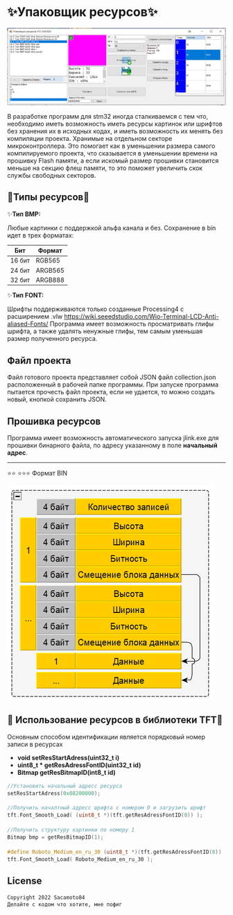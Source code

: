 ✨Упаковщик ресурсов✨
================
![Feature Image](/images/img.png)

В разработке программ для stm32 иногда сталкиваемся с тем что, необходимо иметь возможность иметь ресурсы картинок или шрифтов без хранения их в исходных кодах, и иметь возможность их менять без компиляции проекта. Хранимые на отдельном секторе микроконтроллера. Это помогает как в уменьшении размера самого компилируемого проекта, что сказывается в уменьшении времени на прошивку Flash памяти, а если искомый размер прошивки становится меньше на секцию флеш памяти, то это поможет увеличить скок службы свободных секторов.

🍇Типы ресурсов🍇
-----------------------------
✨**Тип BMP:**

Любые картинки с поддержкой альфа канала и без.
Сохранение в bin идет в трех форматах:

| Бит | Формат |
| ------ | ------ |
|16 бит|RGB565|
|24 бит|ARGB565|
|32 бит| ARGB888|


✨**Тип FONT:**

Шрифты поддерживаются только созданные Processing4 с расширением .vlw
https://wiki.seeedstudio.com/Wio-Terminal-LCD-Anti-aliased-Fonts/
Программа имеет возможность просматривать глифы шрифта, а также удалять ненужные глифы, тем самым уменьшая размер полученного ресурса.

Файл проекта
-----------------------------
Файл готового проекта представляет собой JSON файл collection.json расположенный в рабочей папке программы. При запуске программа пытается прочесть файл проекта, если не удается, то можно создать новый, кнопкой сохранить JSON.

Прошивка ресурсов
-----------------------------
Программа имеет возможность автоматического запуска jlink.exe для прошивки бинарного файла, по адресу указанному в поле **начальный адрес**.

-----------------------------
⭐⭐ ⭐⭐⭐
Формат BIN

![Feature Image](/images/img1.png)


💎 Использование ресурсов в библиотеки TFT💎
-----------------------------
Основным способом идентификации является порядковый номер записи в ресурсах

- **void setResStartAdress(uint32_t i)**
- **uint8_t * getResAdressFontID(uint32_t id)**
- **Bitmap getResBitmapID(int8_t id)**

```c++
//Установить начальный адресс ресурса
setResStartAdress(0x08200000);

//Получить началтный адресс шрифта с номером 0 и загрузить шрифт
tft.Font_Smooth_Load( (uint8_t *)(tft.getResAdressFontID(0)) );

//Получить структуру картинки по номеру 1
Bitmap bmp = getResBitmapID(1);

#define Roboto_Medium_en_ru_30 (uint8_t *)(tft.getResAdressFontID(0))
tft.Font_Smooth_Load( Roboto_Medium_en_ru_30 );
```
License
-------

    Copyright 2022 Sacamoto84
	Делайте с кодом что хотите, мне пофиг
[0]: http://https://wiki.seeedstudio.com/Wio-Terminal-LCD-Anti-aliased-Fonts/ "Font"